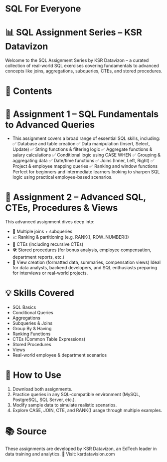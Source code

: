 # SQL For Everyone

# 📊 SQL Assignment Series – KSR Datavizon
Welcome to the SQL Assignment Series by KSR Datavizon – a curated collection of real-world SQL exercises covering fundamentals to advanced concepts like joins, aggregations, subqueries, CTEs, and stored procedures.
# 📁 Contents
# 📝 Assignment 1 – SQL Fundamentals to Advanced Queries
* This assignment covers a broad range of essential SQL skills, including:
✅ Database and table creation
✅ Data manipulation (Insert, Select, Update)
✅ String functions & filtering logic
✅ Aggregate functions & salary calculations
✅ Conditional logic using CASE WHEN
✅ Grouping & aggregating data
✅ Date/time functions
✅ Joins (Inner, Left, Right)
✅ Project & employee mapping queries
✅ Ranking and window functions
Perfect for beginners and intermediate learners looking to sharpen SQL logic using practical employee-based scenarios.

# 🧠 Assignment 2 – Advanced SQL, CTEs, Procedures & Views
This advanced assignment dives deep into:
* 🔁 Multiple joins + subqueries
* 📈 Ranking & partitioning (e.g. RANK(), ROW_NUMBER())
* 🧩 CTEs (including recursive CTEs)
* 🛠 Stored procedures (for bonus analysis, employee compensation, department reports, etc.)
* 👀 View creation (formatted data, summaries, compensation views)
Ideal for data analysts, backend developers, and SQL enthusiasts preparing for interviews or real-world projects.

# 💡 Skills Covered
* SQL Basics
* Conditional Queries
* Aggregations
* Subqueries & Joins
* Group By & Having
* Ranking Functions
* CTEs (Common Table Expressions)
* Stored Procedures
* Views
* Real-world employee & department scenarios

# 🚀 How to Use
1. Download both assignments.
2. Practice queries in any SQL-compatible environment (MySQL, PostgreSQL, SQL Server, etc.).
3. Modify sample data to simulate realistic scenarios.
4. Explore CASE, JOIN, CTE, and RANK() usage through multiple examples.

# 📚 Source
These assignments are developed by KSR Datavizon, an EdTech leader in data training and analytics.
🔗 Visit: ksrdatavision.com
